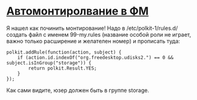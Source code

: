 # [Автомонтиролвание в ФМ](https://archlinux.org.ru/forum/topic/546/?page=4#post-4894)

Я нашел как починить монтирование!
Надо в /etc/polkit-1/rules.d/ создать файл с именем 99-my.rules (название особой роли не играет, важно только расширение и желателен номер) и прописать туда:
```
polkit.addRule(function(action, subject) {
    if (action.id.indexOf("org.freedesktop.udisks2.") == 0 && subject.isInGroup("storage")) {
        return polkit.Result.YES;
    }
});
```
Как сами видите, юзер должен быть в группе storage.

